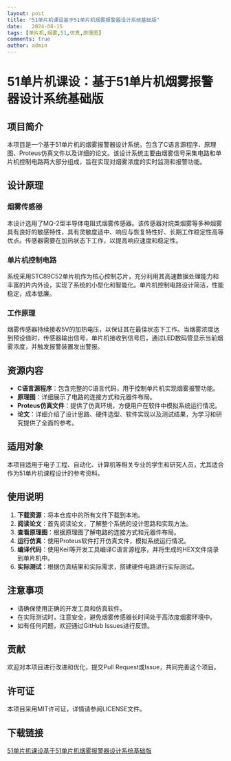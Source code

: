 ```yaml
---
layout: post
title: "51单片机课设基于51单片机烟雾报警器设计系统基础版"
date:   2024-08-15
tags: [单片机,烟雾,51,仿真,原理图]
comments: true
author: admin
---
```

# 51单片机课设：基于51单片机烟雾报警器设计系统基础版

## 项目简介

本项目是一个基于51单片机的烟雾报警器设计系统，包含了C语言源程序、原理图、Proteus仿真文件以及详细的论文。该设计系统主要由烟雾信号采集电路和单片机控制电路两大部分组成，旨在实现对烟雾浓度的实时监测和报警功能。

## 设计原理

### 烟雾传感器

本设计选用了MQ-2型半导体电阻式烟雾传感器。该传感器对烷类烟雾等多种烟雾具有良好的敏感特性，具有灵敏度适中、响应与恢复特性好、长期工作稳定性高等优点。传感器需要在加热状态下工作，以提高响应速度和稳定性。

### 单片机控制电路

系统采用STC89C52单片机作为核心控制芯片，充分利用其高速数据处理能力和丰富的片内外设，实现了系统的小型化和智能化。单片机控制电路设计简洁，性能稳定，成本低廉。

### 工作原理

烟雾传感器持续接收5V的加热电压，以保证其在最佳状态下工作。当烟雾浓度达到预设值时，传感器输出信号，单片机接收到信号后，通过LED数码管显示当前烟雾浓度，并触发报警装置发出警报。

## 资源内容

- **C语言源程序**：包含完整的C语言代码，用于控制单片机实现烟雾报警功能。
- **原理图**：详细展示了电路的连接方式和元器件布局。
- **Proteus仿真文件**：提供了仿真环境，方便用户在软件中模拟系统运行情况。
- **论文**：详细介绍了设计思路、硬件选型、软件实现以及测试结果，为学习和研究提供了全面的参考。

## 适用对象

本项目适用于电子工程、自动化、计算机等相关专业的学生和研究人员，尤其适合作为51单片机课程设计的参考资料。

## 使用说明

1. **下载资源**：将本仓库中的所有文件下载到本地。
2. **阅读论文**：首先阅读论文，了解整个系统的设计思路和实现方法。
3. **查看原理图**：根据原理图了解电路的连接方式和元器件布局。
4. **运行仿真**：使用Proteus软件打开仿真文件，模拟系统运行情况。
5. **编译代码**：使用Keil等开发工具编译C语言源程序，并将生成的HEX文件烧录到单片机中。
6. **实际测试**：根据仿真结果和实际需求，搭建硬件电路进行实际测试。

## 注意事项

- 请确保使用正确的开发工具和仿真软件。
- 在实际测试时，注意安全，避免烟雾传感器长时间处于高浓度烟雾环境中。
- 如有任何问题，欢迎通过GitHub Issues进行反馈。

## 贡献

欢迎对本项目进行改进和优化，提交Pull Request或Issue，共同完善这个项目。

## 许可证

本项目采用MIT许可证，详情请参阅LICENSE文件。

## 下载链接

[51单片机课设基于51单片机烟雾报警器设计系统基础版](https://pan.quark.cn/s/dbcbc323c3ba)